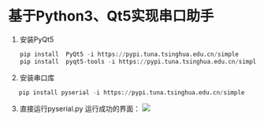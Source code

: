# 基于Python3、Qt5实现串口助手
1. 安装PyQt5 
    ```python
    pip install  PyQt5 -i https://pypi.tuna.tsinghua.edu.cn/simple
    pip install  pyqt5-tools -i https://pypi.tuna.tsinghua.edu.cn/simple
    ```
2. 安装串口库
 ```python
    pip install pyserial -i https://pypi.tuna.tsinghua.edu.cn/simple
```
3. 直接运行pyserial.py
运行成功的界面：
![](https://xingqiu-tuchuang-1256524210.cos.ap-shanghai.myqcloud.com/405/Snipaste_2022-08-23_23-52-22.png)


